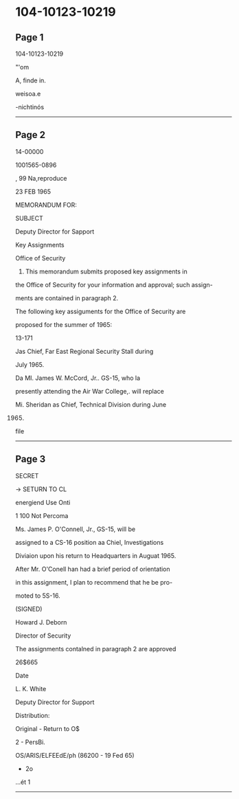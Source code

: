 # 104-10123-10219

## Page 1

104-10123-10219

"'om

A, finde in.

weisoa.e

-nichtinós

---

## Page 2

14-00000

1001565-0896

, 99 Na,reproduce

23 FEB 1965

MEMORANDUM FOR:

SUBJECT

Deputy Director for Sapport

Key Assignments

Office of Security

1. This memorandum submits proposed key assignments in

the Office of Security for your information and approval; such assign-

ments are contained in paragraph 2.

The following key assiguments for the Office of Security are

proposed for the summer of 1965:

13-171

Jas Chief, Far East Regional Security Stall during

July 1965.

Da MI. James W. McCord, Jr.. GS-15, who la

presently attending the Air War College,. will replace

Mi. Sheridan as Chief, Technical Division during June

1965.

file

---

## Page 3

SECRET

→ SETURN TO CL

energiend Use Onti

1 100 Not Percoma

Ms. James P. O'Connell, Jr., GS-15, will be

assigned to a CS-16 position aa Chiel, Investigations

Diviaion upon his return to Headquarters in Auguat 1965.

After Mr. O'Conell han had a brief period of orientation

in this assignment, I plan to recommend that he be pro-

moted to 5S-16.

(SIGNED)

Howard J. Deborn

Director of Security

The assignments contalned in paragraph 2 are approved

26$665

Date

L. K. White

Deputy Director for Support

Distribution:

Original - Return to O$

2 - PersBi.

OS/ARIS/ELFEEdE/ph (86200 - 19 Fed 65)

- 2o

...ét 1

---

